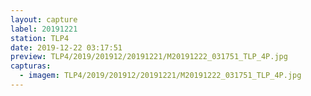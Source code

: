 ```yaml
---
layout: capture
label: 20191221
station: TLP4
date: 2019-12-22 03:17:51
preview: TLP4/2019/201912/20191221/M20191222_031751_TLP_4P.jpg
capturas:
  - imagem: TLP4/2019/201912/20191221/M20191222_031751_TLP_4P.jpg
---
```

